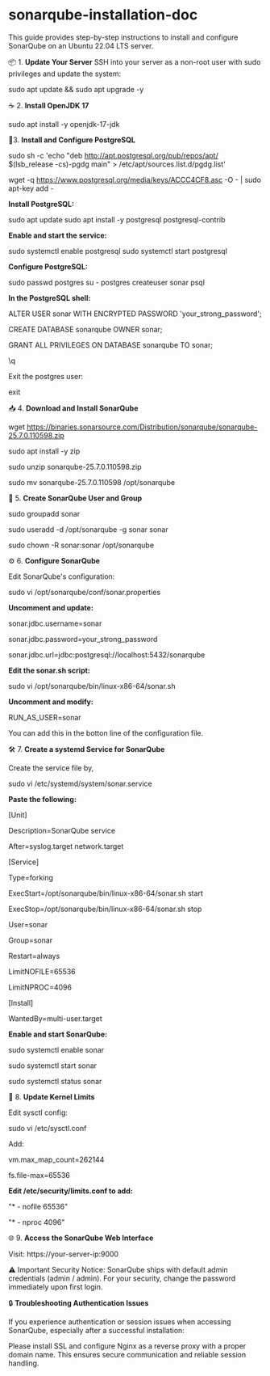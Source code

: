 # sonarqube-installation-doc
This guide provides step-by-step instructions to install and configure SonarQube on an Ubuntu 22.04 LTS server.

📦 1. **Update Your Server**
SSH into your server as a non-root user with sudo privileges and update the system:

sudo apt update && sudo apt upgrade -y


☕ 2. **Install OpenJDK 17**

sudo apt install -y openjdk-17-jdk

🐘3. **Install and Configure PostgreSQL**

sudo sh -c 'echo "deb http://apt.postgresql.org/pub/repos/apt/ $(lsb_release -cs)-pgdg main" > /etc/apt/sources.list.d/pgdg.list'

wget -q https://www.postgresql.org/media/keys/ACCC4CF8.asc -O - | sudo apt-key add -


**Install PostgreSQL:**

sudo apt update
sudo apt install -y postgresql postgresql-contrib

**Enable and start the service:**

sudo systemctl enable postgresql
sudo systemctl start postgresql

**Configure PostgreSQL:**

sudo passwd postgres
su - postgres
createuser sonar
psql

**In the PostgreSQL shell:**

ALTER USER sonar WITH ENCRYPTED PASSWORD 'your_strong_password';

CREATE DATABASE sonarqube OWNER sonar;

GRANT ALL PRIVILEGES ON DATABASE sonarqube TO sonar;

\q

Exit the postgres user:

exit

📥 4. **Download and Install SonarQube**

wget https://binaries.sonarsource.com/Distribution/sonarqube/sonarqube-25.7.0.110598.zip

sudo apt install -y zip

sudo unzip sonarqube-25.7.0.110598.zip

sudo mv sonarqube-25.7.0.110598 /opt/sonarqube


👤 5. **Create SonarQube User and Group**

sudo groupadd sonar

sudo useradd -d /opt/sonarqube -g sonar sonar

sudo chown -R sonar:sonar /opt/sonarqube


⚙️ 6. **Configure SonarQube**

Edit SonarQube's configuration:

sudo vi /opt/sonarqube/conf/sonar.properties

**Uncomment and update:**
  
sonar.jdbc.username=sonar

sonar.jdbc.password=your_strong_password

sonar.jdbc.url=jdbc:postgresql://localhost:5432/sonarqube


**Edit the sonar.sh script:**

sudo vi /opt/sonarqube/bin/linux-x86-64/sonar.sh

**Uncomment and modify:**

RUN_AS_USER=sonar

You can add this in the botton line of the configuration file.

🛠️ 7. **Create a systemd Service for SonarQube**

Create the service file by,

sudo vi /etc/systemd/system/sonar.service


**Paste the following:**

[Unit]

Description=SonarQube service

After=syslog.target network.target


[Service]

Type=forking

ExecStart=/opt/sonarqube/bin/linux-x86-64/sonar.sh start

ExecStop=/opt/sonarqube/bin/linux-x86-64/sonar.sh stop

User=sonar

Group=sonar

Restart=always

LimitNOFILE=65536

LimitNPROC=4096


[Install]

WantedBy=multi-user.target

**Enable and start SonarQube:**

sudo systemctl enable sonar

sudo systemctl start sonar

sudo systemctl status sonar


🧠 8. **Update Kernel Limits**

Edit sysctl config:

sudo vi /etc/sysctl.conf

Add:

vm.max_map_count=262144

fs.file-max=65536


**Edit /etc/security/limits.conf to add:**

   "* - nofile 65536"
    
   "* - nproc 4096"

🌐 9. **Access the SonarQube Web Interface**

Visit: https://your-server-ip:9000

⚠️ Important Security Notice: SonarQube ships with default admin credentials (admin / admin). For your security, change the password immediately upon first login.

🔒 **Troubleshooting Authentication Issues**

If you experience authentication or session issues when accessing SonarQube, especially after a successful installation:

Please install SSL and configure Nginx as a reverse proxy with a proper domain name. This ensures secure communication and reliable session handling.

